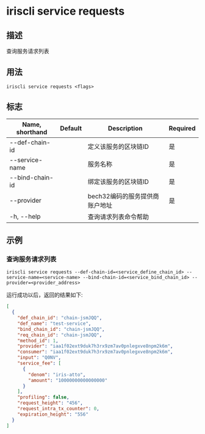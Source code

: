 # iriscli service requests 

## 描述

查询服务请求列表

## 用法

```
iriscli service requests <flags>
```

## 标志

| Name, shorthand       | Default                 | Description                                                                                                                                           | Required |
| --------------------- | ----------------------- | ----------------------------------------------------------------------------------------------------------------------------------------------------- | -------- |
| --def-chain-id        |                         | 定义该服务的区块链ID                                                                                              | 是       |
| --service-name        |                         | 服务名称                                                                                                                                 | 是       |
| --bind-chain-id       |                         | 绑定该服务的区块链ID                                                                                                                                 | 是       |
| --provider            |                         | bech32编码的服务提供商账户地址                                                                       | 是       |
| -h, --help            |                         | 查询请求列表命令帮助                                                                                                                                         |          |

## 示例

### 查询服务请求列表

```shell
iriscli service requests --def-chain-id=<service_define_chain_id> --service-name=<service-name> --bind-chain-id=<service_bind_chain_id> --provider=<provider_address>
```

运行成功以后，返回的结果如下:

```json
[
  {
    "def_chain_id": "chain-jsmJQQ",
    "def_name": "test-service",
    "bind_chain_id": "chain-jsmJQQ",
    "req_chain_id": "chain-jsmJQQ",
    "method_id": 1,
    "provider": "iaa1f02ext9duk7h3rx9zm7av0pnlegxve8npm2k6m",
    "consumer": "iaa1f02ext9duk7h3rx9zm7av0pnlegxve8npm2k6m",
    "input": "Q0NV",
    "service_fee": [
      {
        "denom": "iris-atto",
        "amount": "10000000000000000"
      }
    ],
    "profiling": false,
    "request_height": "456",
    "request_intra_tx_counter": 0,
    "expiration_height": "556"
  }
]
```

